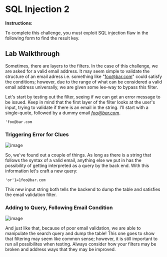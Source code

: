 # SQL Injection 2

**Instructions:**

To complete this challenge, you must exploit SQL injection flaw in the following form to find the result key.

## Lab Walkthrough

Sometimes, there are layers to the filters. In the case of this challenge, we are asked for a valid email address. It may seem simple to validate the structure of an email adress i.e. something like "foo@bar.com" could satisfy the conditions; however, due to the range of what can be considered a valid email address universally, we are given some lee-way to bypass this filter.

Let's start by testing out the filter, seeing if we can get an error message to be issued. Keep in mind that the first layer of the filter looks at the user's input, trying to validate if there is an email in the string. I'll start with a single-quote, followed by a dummy email *foo@bar.com*.
```
'foo@bar.com
```

### Triggering Error for Clues
![image](https://user-images.githubusercontent.com/66766340/147100896-b4da3f75-519d-40de-b2cb-87f85ecae3c5.png)

So, we've found out a couple of things. As long as there is a string that follows the syntax of a valid email, anything else we put in has the possibility of getting interpreted as a query by the back end. With this information let's craft a new query:
```MySQL
'or'1=1foo@bar.com
```

This new input string both tells the backend to dump the table and satisfies the email validation filter.

### Adding to Query, Following Email Condition
![image](https://user-images.githubusercontent.com/66766340/147101350-b41f8cf8-f323-4eba-8c08-40fd255ec854.png)

And just like that, because of poor email validation, we are able to manipulate the search query and dump the table! This one goes to show that filtering may seem like common sense; however, it is still important to run all possibilites when testing. Always consider how your filters may be broken and address ways that they may be improved.
